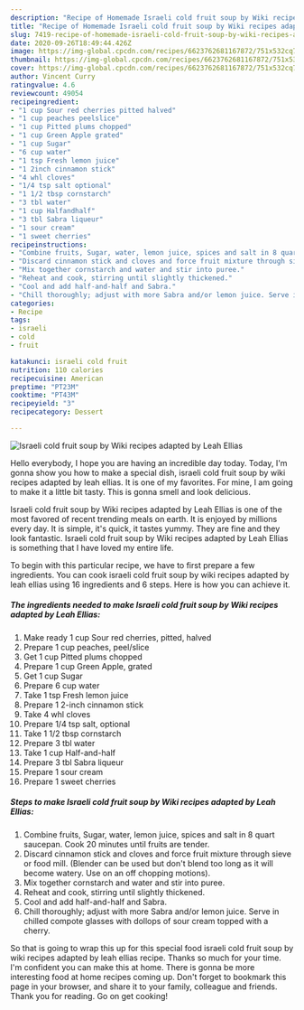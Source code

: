```yaml
---
description: "Recipe of Homemade Israeli cold fruit soup by Wiki recipes adapted by Leah Ellias"
title: "Recipe of Homemade Israeli cold fruit soup by Wiki recipes adapted by Leah Ellias"
slug: 7419-recipe-of-homemade-israeli-cold-fruit-soup-by-wiki-recipes-adapted-by-leah-ellias
date: 2020-09-26T18:49:44.426Z
image: https://img-global.cpcdn.com/recipes/6623762681167872/751x532cq70/israeli-cold-fruit-soup-by-wiki-recipes-adapted-by-leah-ellias-recipe-main-photo.jpg
thumbnail: https://img-global.cpcdn.com/recipes/6623762681167872/751x532cq70/israeli-cold-fruit-soup-by-wiki-recipes-adapted-by-leah-ellias-recipe-main-photo.jpg
cover: https://img-global.cpcdn.com/recipes/6623762681167872/751x532cq70/israeli-cold-fruit-soup-by-wiki-recipes-adapted-by-leah-ellias-recipe-main-photo.jpg
author: Vincent Curry
ratingvalue: 4.6
reviewcount: 49054
recipeingredient:
- "1 cup Sour red cherries pitted halved"
- "1 cup peaches peelslice"
- "1 cup Pitted plums chopped"
- "1 cup Green Apple grated"
- "1 cup Sugar"
- "6 cup water"
- "1 tsp Fresh lemon juice"
- "1 2inch cinnamon stick"
- "4 whl cloves"
- "1/4 tsp salt optional"
- "1 1/2 tbsp cornstarch"
- "3 tbl water"
- "1 cup Halfandhalf"
- "3 tbl Sabra liqueur"
- "1 sour cream"
- "1 sweet cherries"
recipeinstructions:
- "Combine fruits, Sugar, water, lemon juice, spices and salt in 8 quart saucepan. Cook 20 minutes until fruits are tender."
- "Discard cinnamon stick and cloves and force fruit mixture through sieve or food mill. (Blender can be used but don&#39;t blend too long as it will become watery. Use on an off chopping motions)."
- "Mix together cornstarch and water and stir into puree."
- "Reheat and cook, stirring until slightly thickened."
- "Cool and add half-and-half and Sabra."
- "Chill thoroughly; adjust with more Sabra and/or lemon juice. Serve in chilled compote glasses with dollops of sour cream topped with a cherry."
categories:
- Recipe
tags:
- israeli
- cold
- fruit

katakunci: israeli cold fruit 
nutrition: 110 calories
recipecuisine: American
preptime: "PT23M"
cooktime: "PT43M"
recipeyield: "3"
recipecategory: Dessert

---
```



![Israeli cold fruit soup by Wiki recipes adapted by Leah Ellias](https://img-global.cpcdn.com/recipes/6623762681167872/751x532cq70/israeli-cold-fruit-soup-by-wiki-recipes-adapted-by-leah-ellias-recipe-main-photo.jpg)

Hello everybody, I hope you are having an incredible day today. Today, I'm gonna show you how to make a special dish, israeli cold fruit soup by wiki recipes adapted by leah ellias. It is one of my favorites. For mine, I am going to make it a little bit tasty. This is gonna smell and look delicious.

Israeli cold fruit soup by Wiki recipes adapted by Leah Ellias is one of the most favored of recent trending meals on earth. It is enjoyed by millions every day. It is simple, it's quick, it tastes yummy. They are fine and they look fantastic. Israeli cold fruit soup by Wiki recipes adapted by Leah Ellias is something that I have loved my entire life.




To begin with this particular recipe, we have to first prepare a few ingredients. You can cook israeli cold fruit soup by wiki recipes adapted by leah ellias using 16 ingredients and 6 steps. Here is how you can achieve it.

<!--inarticleads1-->

##### The ingredients needed to make Israeli cold fruit soup by Wiki recipes adapted by Leah Ellias:

1. Make ready 1 cup Sour red cherries, pitted, halved
1. Prepare 1 cup peaches, peel/slice
1. Get 1 cup Pitted plums chopped
1. Prepare 1 cup Green Apple, grated
1. Get 1 cup Sugar
1. Prepare 6 cup water
1. Take 1 tsp Fresh lemon juice
1. Prepare 1 2-inch cinnamon stick
1. Take 4 whl cloves
1. Prepare 1/4 tsp salt, optional
1. Take 1 1/2 tbsp cornstarch
1. Prepare 3 tbl water
1. Take 1 cup Half-and-half
1. Prepare 3 tbl Sabra liqueur
1. Prepare 1 sour cream
1. Prepare 1 sweet cherries




<!--inarticleads2-->

##### Steps to make Israeli cold fruit soup by Wiki recipes adapted by Leah Ellias:

1. Combine fruits, Sugar, water, lemon juice, spices and salt in 8 quart saucepan. Cook 20 minutes until fruits are tender.
1. Discard cinnamon stick and cloves and force fruit mixture through sieve or food mill. (Blender can be used but don&#39;t blend too long as it will become watery. Use on an off chopping motions).
1. Mix together cornstarch and water and stir into puree.
1. Reheat and cook, stirring until slightly thickened.
1. Cool and add half-and-half and Sabra.
1. Chill thoroughly; adjust with more Sabra and/or lemon juice. Serve in chilled compote glasses with dollops of sour cream topped with a cherry.




So that is going to wrap this up for this special food israeli cold fruit soup by wiki recipes adapted by leah ellias recipe. Thanks so much for your time. I'm confident you can make this at home. There is gonna be more interesting food at home recipes coming up. Don't forget to bookmark this page in your browser, and share it to your family, colleague and friends. Thank you for reading. Go on get cooking!
